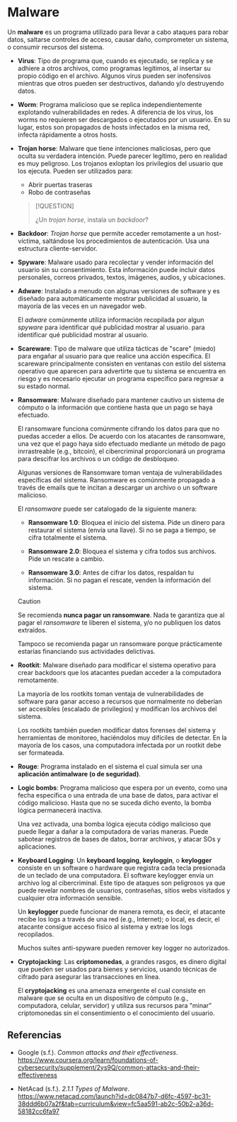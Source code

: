 # Malware

Un **malware** es un programa utilizado para llevar a cabo ataques para robar
datos, saltarse controles de acceso, causar daño, comprometer un sistema, o
consumir recursos del sistema.

- **Virus**: Tipo de programa que, cuando es ejecutado, se replica y se adhiere
  a otros archivos, como programas legítimos, al insertar su propio código en el
  archivo. Algunos virus pueden ser inofensivos mientras que otros pueden ser
  destructivos, dañando y/o destruyendo datos.

- **Worm**: Programa malicioso que se replica independientemente explotando
  vulnerabilidades en redes. A diferencia de los virus, los worms no requieren
  ser descargados o ejecutados por un usuario. En su lugar, estos son propagados
  de hosts infectados en la misma red, infecta rápidamente a otros hosts.

- **Trojan horse**: Malware que tiene intenciones maliciosas, pero que oculta su
  verdadera intención. Puede parecer legítimo, pero en realidad es muy
  peligroso. Los trojanos exloptan los privilegios del usuario que los ejecuta.
  Pueden ser utilizados para:
  - Abrir puertas traseras
  - Robo de contraseñas

  > [!QUESTION]
  >
  > ¿Un _trojan horse_, instala un _backdoor_?

- **Backdoor**: _Trojan horse_ que permite acceder remotamente a un
  host-víctima, saltándose los procedimientos de autenticación. Usa una
  estructura cliente-servidor.

- **Spyware**: Malware usado para recolectar y vender información del usuario
  sin su consentimiento. Esta información puede incluir datos personales,
  correos privados, textos, imágenes, audios, y ubicaciones.

- **Adware**: Instalado a menudo con algunas versiones de software y es diseñado
  para automáticamente mostrar publicidad al usuario, la mayoría de las veces en
  un navegador web.

  El _adware_ comúnmente utiliza información recopilada por algun _spyware_ para
  identificar qué publicidad mostrar al usuario. para identificar qué publicidad
  mostrar al usuario.

- **Scareware**: Tipo de malware que utiliza tácticas de "scare" (miedo) para
  engañar al usuario para que realice una acción específica. El scareware
  principalmente consisten en ventanas con estilo del sistema operativo que
  aparecen para advertirte que tu sistema se encuentra en riesgo y es necesario
  ejecutar un programa específico para regresar a su estado normal.

- **Ransomware**: Malware diseñado para mantener cautivo un sistema de cómputo o
  la información que contiene hasta que un pago se haya efectuado.

  El ransomware funciona comúnmente cifrando los datos para que no puedas
  acceder a ellos. De acuerdo con los atacantes de ransomware, una vez que el
  pago haya sido efectuado mediante un método de pago inrrastreable (e.g.,
  bitcoin), el cibercriminal proporcionará un programa para descifrar los
  archivos o un código de desbloqueo.

  Algunas versiones de Ransomware toman ventaja de vulnerabilidades específicas
  del sistema. Ransomware es comúnmente propagado a través de emails que te
  incitan a descargar un archivo o un software malicioso.

  El _ransomware_ puede ser catalogado de la siguiente manera:
  - **Ransomware 1.0**: Bloquea el inicio del sistema. Pide un dinero para
    restaurar el sistema (envía una llave). Si no se paga a tiempo, se cifra
    totalmente el sistema.

  - **Ransomware 2.0**: Bloquea el sistema y cifra todos sus archivos. Pide un
    rescate a cambio.

  - **Ransomware 3.0**: Antes de cifrar los datos, respaldan tu información. Si
    no pagan el rescate, venden la información del sistema.

  > [!CAUTION]
  >
  > Se recomienda **nunca pagar un ransomware**. Nada te garantiza que al pagar
  > el _ransomware_ te liberen el sistema, y/o no publiquen los datos extraídos.
  >
  > Tampoco se recomienda pagar un ransomware porque prácticamente estarías
  > financiando sus actividades delictivas.

- **Rootkit**: Malware diseñado para modificar el sistema operativo para crear
  backdoors que los atacantes puedan acceder a la computadora remotamente.

  La mayoría de los rootkits toman ventaja de vulnerabilidades de software para
  ganar acceso a recursos que normalmente no deberían ser accesibles (escalado
  de privilegios) y modifican los archivos del sistema.

  Los rootkits también pueden modificar datos forenses del sistema y
  herramientas de monitoreo, haciéndolos muy difíciles de detectar. En la
  mayoría de los casos, una computadora infectada por un rootkit debe ser
  formateada.

- **Rouge**: Programa instalado en el sistema el cual simula ser una
  **aplicación antimalware (o de seguridad)**.

- **Logic bombs**: Programa malicioso que espera por un evento, como una fecha
  específica o una entrada de una base de datos, para activar el código
  malicioso. Hasta que no se suceda dicho evento, la bomba lógica permanecerá
  inactiva.

  Una vez activada, una bomba lógica ejecuta código malicioso que puede llegar a
  dañar a la computadora de varias maneras. Puede sabotear registros de bases de
  datos, borrar archivos, y atacar SOs y aplicaciones.

- **Keyboard Logging**: Un **keyboard logging**, **keyloggin**, o **keylogger**
  consiste en un software o hardware que registra cada tecla presionada de un
  teclado de una computadora. El software keylogger envía un archivo log al
  cibercriminal. Este tipo de ataques son peligrosos ya que puede revelar
  nombres de usuarios, contraseñas, sitios webs visitados y cualquier otra
  información sensible.

  Un **keylogger** puede funcionar de manera remota, es decir, el atacante
  recibe los logs a través de una red (e.g., Internet); o local, es decir, el
  atacante consigue acceso físico al sistema y extrae los logs recopilados.

  Muchos suites anti-spyware pueden remover key logger no autorizados.

- **Cryptojacking**: Las **criptomonedas**, a grandes rasgos, es dinero digital
  que pueden ser usados para bienes y servicios, usando técnicas de cifrado para
  asegurar las transacciones en línea.

  El **cryptojacking** es una amenaza emergente el cual consiste en malware que
  se oculta en un dispositivo de cómputo (e.g., computadora, celular, servidor)
  y utiliza sus recursos para "minar" criptomonedas sin el consentimiento o el
  conocimiento del usuario.

## Referencias

- Google (s.f.). _Common attacks and their effectiveness_.
  <https://www.coursera.org/learn/foundations-of-cybersecurity/supplement/2ys9Q/common-attacks-and-their-effectiveness>

- NetAcad (s.f.). _2.1.1 Types of Malware_.
  <https://www.netacad.com/launch?id=dc0847b7-d6fc-4597-bc31-38ddd6b07a2f&tab=curriculum&view=fc5aa591-ab2c-50b2-a36d-58182cc6fa97>
